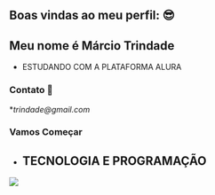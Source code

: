 ## Boas vindas ao meu perfil: 😎

## Meu nome é Márcio Trindade ##
* ESTUDANDO COM A PLATAFORMA ALURA
  
### Contato 📧
*_trindade@gmail.com_

### Vamos Começar
* ## TECNOLOGIA E PROGRAMAÇÃO ##
![](https://media.tenor.com/ijFEgTs6FGoAAAAj/test-gadgets.gif)

